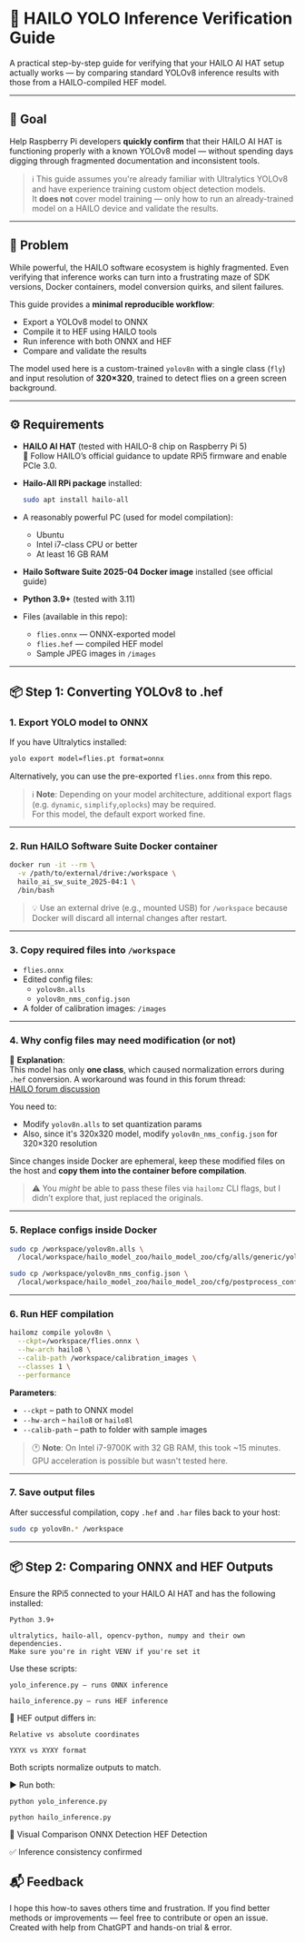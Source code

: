 # 🔧 HAILO YOLO Inference Verification Guide

A practical step-by-step guide for verifying that your HAILO AI HAT setup actually works — by comparing standard YOLOv8 inference results with those from a HAILO-compiled HEF model.

---

## 🎯 Goal

Help Raspberry Pi developers **quickly confirm** that their HAILO AI HAT is functioning properly with a known YOLOv8 model — without spending days digging through fragmented documentation and inconsistent tools.

> ℹ️ This guide assumes you're already familiar with Ultralytics YOLOv8 and have experience training custom object detection models.  
> It **does not** cover model training — only how to run an already-trained model on a HAILO device and validate the results.

---

## 📌 Problem

While powerful, the HAILO software ecosystem is highly fragmented. Even verifying that inference works can turn into a frustrating maze of SDK versions, Docker containers, model conversion quirks, and silent failures.

This guide provides a **minimal reproducible workflow**:
- Export a YOLOv8 model to ONNX
- Compile it to HEF using HAILO tools
- Run inference with both ONNX and HEF
- Compare and validate the results

The model used here is a custom-trained `yolov8n` with a single class (`fly`) and input resolution of **320×320**, trained to detect flies on a green screen background.

---

## ⚙️ Requirements

- **HAILO AI HAT** (tested with HAILO-8 chip on Raspberry Pi 5)  
  🔧 Follow HAILO’s official guidance to update RPi5 firmware and enable PCIe 3.0.

- **Hailo-All RPi package** installed:
  ```bash
  sudo apt install hailo-all
  ```

- A reasonably powerful PC (used for model compilation):
  - Ubuntu
  - Intel i7-class CPU or better
  - At least 16 GB RAM

- **Hailo Software Suite 2025-04 Docker image** installed (see official guide)

- **Python 3.9+** (tested with 3.11)

- Files (available in this repo):
  - `flies.onnx` — ONNX-exported model
  - `flies.hef` — compiled HEF model
  - Sample JPEG images in `/images`

---

## 📦 Step 1: Converting YOLOv8 to .hef

### 1. Export YOLO model to ONNX

If you have Ultralytics installed:

```bash
yolo export model=flies.pt format=onnx
```

Alternatively, you can use the pre-exported `flies.onnx` from this repo.

> ℹ️ **Note**: Depending on your model architecture, additional export flags (e.g. `dynamic`, `simplify`,`oplocks`) may be required.  
> For this model, the default export worked fine.

---

### 2. Run HAILO Software Suite Docker container

```bash
docker run -it --rm \
  -v /path/to/external/drive:/workspace \
  hailo_ai_sw_suite_2025-04:1 \
  /bin/bash
```

> 💡 Use an external drive (e.g., mounted USB) for `/workspace` because Docker will discard all internal changes after restart.

---

### 3. Copy required files into `/workspace`

- `flies.onnx`
- Edited config files:
  - `yolov8n.alls`
  - `yolov8n_nms_config.json`
- A folder of calibration images: `/images`

---

### 4. Why config files may need modification (or not)

🧠 **Explanation**:  
This model has only **one class**, which caused normalization errors during `.hef` conversion. A workaround was found in this forum thread:  
[HAILO forum discussion](https://community.hailo.ai/t/problem-with-model-optimization/1648/25)

You need to:
- Modify `yolov8n.alls` to set quantization params
- Also, since it's 320x320 model, modify `yolov8n_nms_config.json` for 320×320 resolution

Since changes inside Docker are ephemeral, keep these modified files on the host and **copy them into the container before compilation**.

> ⚠️ You *might* be able to pass these files via `hailomz` CLI flags, but I didn’t explore that, just replaced the originals.

---

### 5. Replace configs inside Docker

```bash
sudo cp /workspace/yolov8n.alls \
  /local/workspace/hailo_model_zoo/hailo_model_zoo/cfg/alls/generic/yolov8n.alls

sudo cp /workspace/yolov8n_nms_config.json \
  /local/workspace/hailo_model_zoo/hailo_model_zoo/cfg/postprocess_config/yolov8n_nms_config.json
```

---

### 6. Run HEF compilation

```bash
hailomz compile yolov8n \
  --ckpt=/workspace/flies.onnx \
  --hw-arch hailo8 \
  --calib-path /workspace/calibration_images \
  --classes 1 \
  --performance
```

**Parameters**:
- `--ckpt` – path to ONNX model
- `--hw-arch` – `hailo8` or `hailo8l`
- `--calib-path` – path to folder with sample images

> 🕐 **Note**: On Intel i7-9700K with 32 GB RAM, this took ~15 minutes.  
> GPU acceleration is possible but wasn't tested here.

---

### 7. Save output files

After successful compilation, copy `.hef` and `.har` files back to your host:

```bash
sudo cp yolov8n.* /workspace
```

---

## 📦 Step 2: Comparing ONNX and HEF Outputs

Ensure the RPi5 connected to your HAILO AI HAT and has the following installed:

    Python 3.9+

    ultralytics, hailo-all, opencv-python, numpy and their own dependencies.   
    Make sure you're in right VENV if you're set it

Use these scripts:

    yolo_inference.py – runs ONNX inference

    hailo_inference.py – runs HEF inference

🧠 HEF output differs in:

    Relative vs absolute coordinates

    YXYX vs XYXY format

Both scripts normalize outputs to match.
  
  ▶️ Run both:

`python yolo_inference.py`  

`python hailo_inference.py`

📸 Visual Comparison
ONNX Detection	                                HEF Detection
	
	

✅ Inference consistency confirmed  
  
    
    

## 📬 Feedback

I hope this how-to saves others time and frustration.
If you find better methods or improvements — feel free to contribute or open an issue.
Created with help from ChatGPT and hands-on trial & error.
